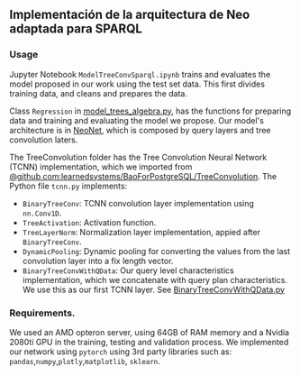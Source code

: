 ## Implementación de la arquitectura de Neo adaptada para SPARQL

### Usage
Jupyter Notebook ``ModelTreeConvSparql.ipynb`` trains and evaluates the model proposed in our work using the test set data. This first divides training data, and cleans and prepares the data.

Class ```Regression``` in [model_trees_algebra.py](model_trees_algebra.py), has the functions for preparing data and training and evaluating the model we propose.
Our model's architecture is in [NeoNet](net.py), which is composed by query layers and tree convolution laters.

The TreeConvolution folder has the Tree Convolution Neural Network (TCNN) implementation, which we imported from [@github.com:learnedsystems/BaoForPostgreSQL/TreeConvolution](https://github.com/learnedsystems/BaoForPostgreSQL/tree/master/bao_server/TreeConvolution).
The Python file ```tcnn.py``` implements:  
 - ``BinaryTreeConv``: TCNN convolution layer implementation using ``nn.Conv1D``.
 - ``TreeActivation``: Activation function.
 - ``TreeLayerNorm``: Normalization layer implementation, appied after ``BinaryTreeConv``.
 - ``DynamicPooling``: Dynamic pooling for converting the values from the last convolution layer into a fix length vector. 
 - ``BinaryTreeConvWithQData``: Our query level characteristics implementation, which we concatenate with query plan characteristics. We use this as our first TCNN layer. See [BinaryTreeConvWithQData.py](TreeConvolution/tcnn.py)
 
### Requirements.
We used an AMD opteron server, using 64GB of RAM memory and a Nvidia 2080ti GPU in the training, testing and validation process. 
We implemented our network using ``pytorch`` using 3rd party libraries such as: ``pandas``,``numpy``,``plotly``,``matplotlib``, ``sklearn``.
